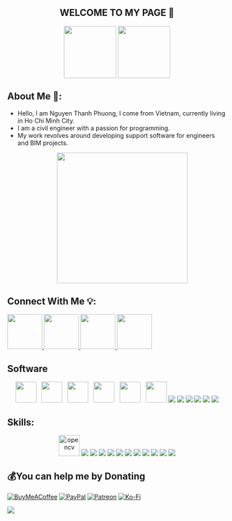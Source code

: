 <!DOCTYPE html>
<html lang="en">
<head>
    <meta charset="UTF-8">
    <meta name="viewport" content="width=device-width, initial-scale=1.0">
</head>
<body>
    <h2 align="center">WELCOME TO MY PAGE 🙌</h2>
    <p align="center"> 
     <img align="center" width="120" src="https://github.com/PYTHINKS/00.Icon/blob/master/Logo%20ThinkTool.png" />
      <img align="center" width="120" src="https://avatars.githubusercontent.com/u/157952071?s=400&u=26422c5a68de626c8152fa86b552817b50746097&v=4" />
    </p>
</body>
</html>

## About Me 📕:
- Hello, I am Nguyen Thanh Phuong, I come from Vietnam, currently living in Ho Chi Minh City.
- I am a civil engineer with a passion for programming.
- My work revolves around developing support software for engineers and BIM projects.
   <p align="center"> 
     <img align="center" width="300" src="https://static.vecteezy.com/system/resources/previews/003/596/441/original/design-studio-concept-in-modern-flat-design-man-designer-creates-content-for-site-drawing-graphic-elements-works-at-computer-illustrator-working-on-creative-studio-project-illustration-vector.jpg" />
    </p>

## Connect With Me 💡:
<p align="left">
  <a href="https://www.linkedin.com/in/phuong-nguyen-748b25297/" target="_blank">
    <img Width="80" src="https://img.icons8.com/?size=100&id=64154&format=png&color=000000"/>
  </a>
  <a href="https://www.facebook.com/vuontoituonglai28" alt="Facebook">
    <img Width="80" src="https://img.icons8.com/?size=100&id=118562&format=png&color=000000" target="_blank" />
  </a> 
  <a href="https://www.youtube.com/@pythinks1998" alt="Youtube channel" target="_blank" >
    <img Width="80" src="https://img.icons8.com/?size=100&id=115371&format=png&color=000000"/>
  </a>
  <a href="mailto:thanhphuong.pythinks@gmail.com" alt="Email">
    <img Width="80" src="https://img.icons8.com/?size=100&id=GNO9f2CARaea&format=png&color=000000"/>
  </a>
</p>

## Software
<p align="center">
  <img src="https://onecadvn.com/Upload/images/blogs/102023/autodesk-revit-product-icon-128%402x.png" width="48" height="48" /> 
    &nbsp;
  <img src="https://seeklogo.com/images/A/autocad-logo-69326D7728-seeklogo.com.png" width="48" height="48" />
    &nbsp;
    <img src="https://www.hagerman.com/hubfs/Autodesk_Images/Icons/autodesk-robot-structural-analysis-professional-product-icon.svg" width="48" height="48" />
     &nbsp;
  <img src="https://www.modena.co.za/wp-content/uploads/autodesk-navisworks-small-social-400.png" width="48" height="48" />
     &nbsp;
  <img src="https://wiki.csiamerica.com/download/attachments/1743260/etabs?version=3&modificationDate=1632336301210&api=v2"  width="48" height="48" />
     &nbsp;
  <img src="https://encrypted-tbn0.gstatic.com/images?q=tbn:ANd9GcTfd1D4VW1zBF3z_okPD-s02NQper21muit7A&usqp=CAU" width="48" height="48" />
  <img src="https://img.icons8.com/color/48/000000/github-2.png"/>
  <img src="https://img.icons8.com/color/48/000000/visual-studio-code-2019.png"/>
  <img src="https://img.icons8.com/color/48/null/visual-studio--v2.png"/>
  <img src="https://img.icons8.com/dusk/48/000000/anaconda.png"/>
  <img src="https://img.icons8.com/fluent/48/000000/spyder-ide.png"/>
  <img src="https://img.icons8.com/color/48/000000/trello.png"/>
</p>
    
## Skills:
<p align="center">
  <img src="https://www.vectorlogo.zone/logos/opencv/opencv-icon.svg" alt="opencv" width="48" height="48"/> 
  <img src="https://img.icons8.com/color/48/000000/microsoft-sql-server.png"/>
  <img src="https://img.icons8.com/color/48/000000/mysql-logo.png"/>
  <img src="https://img.icons8.com/color/48/000000/mongodb.png"/>
  <img src="https://img.icons8.com/fluent/48/000000/matlab.png"/>
  <img src="https://img.icons8.com/color/48/000000/git.png"/>
  <img src="https://img.icons8.com/color/48/000000/github-2.png"/>
  <img src="https://img.icons8.com/color/48/000000/visual-studio-code-2019.png"/>
  <img src="https://img.icons8.com/color/48/null/visual-studio--v2.png"/>
  <img src="https://img.icons8.com/dusk/48/000000/anaconda.png"/>
  <img src="https://img.icons8.com/fluent/48/000000/spyder-ide.png"/>
  <img src="https://img.icons8.com/color/48/000000/trello.png"/>
</p>



  ## 💰You can help me by Donating
  [![BuyMeACoffee](https://img.shields.io/badge/Buy%20Me%20a%20Coffee-ffdd00?style=for-the-badge&logo=buy-me-a-coffee&logoColor=black)](https://buymeacoffee.com/kafd) [![PayPal](https://img.shields.io/badge/PayPal-00457C?style=for-the-badge&logo=paypal&logoColor=white)](https://paypal.me/sdssa) [![Patreon](https://img.shields.io/badge/Patreon-F96854?style=for-the-badge&logo=patreon&logoColor=white)](https://patreon.com/áQÁ) [![Ko-Fi](https://img.shields.io/badge/Ko--fi-F16061?style=for-the-badge&logo=ko-fi&logoColor=white)](https://ko-fi.com/sS) 

  [![](https://visitcount.itsvg.in/api?id=PYTHINKS&icon=1&color=7)](https://visitcount.itsvg.in)
